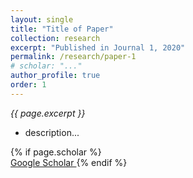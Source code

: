 ```yaml
---
layout: single
title: "Title of Paper"
collection: research
excerpt: "Published in Journal 1, 2020"
permalink: /research/paper-1
# scholar: "..."
author_profile: true
order: 1
---
```


*{{ page.excerpt }}*

- description...

{% if page.scholar %}
<br>
<a href="{{ page.scholar }}" target="_blank" class="btn btn--primary">
  <i class="fab fa-fw fa-google-scholar"></i> Google Scholar
</a>
{% endif %} 
